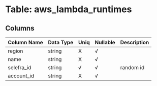 # Table: aws_lambda_runtimes

## Columns 

|  Column Name   |  Data Type  | Uniq | Nullable | Description | 
|  ----  | ----  | ----  | ----  | ---- | 
| region | string | X | √ |  | 
| name | string | X | √ |  | 
| selefra_id | string | √ | √ | random id | 
| account_id | string | X | √ |  | 


